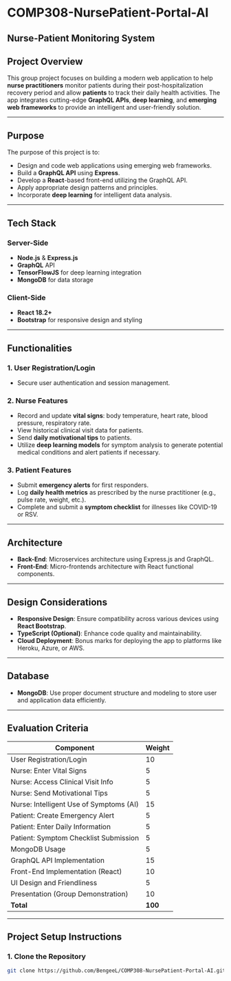 # COMP308-NursePatient-Portal-AI
## Nurse-Patient Monitoring System

## Project Overview

This group project focuses on building a modern web application to help **nurse practitioners** monitor patients during their post-hospitalization recovery period and allow **patients** to track their daily health activities. The app integrates cutting-edge **GraphQL APIs**, **deep learning**, and **emerging web frameworks** to provide an intelligent and user-friendly solution.

---

## Purpose

The purpose of this project is to:
- Design and code web applications using emerging web frameworks.
- Build a **GraphQL API** using **Express**.
- Develop a **React**-based front-end utilizing the GraphQL API.
- Apply appropriate design patterns and principles.
- Incorporate **deep learning** for intelligent data analysis.

---

## Tech Stack

### Server-Side
- **Node.js** & **Express.js**
- **GraphQL** API
- **TensorFlowJS** for deep learning integration
- **MongoDB** for data storage

### Client-Side
- **React 18.2+**
- **Bootstrap** for responsive design and styling

---

## Functionalities

### **1. User Registration/Login**
- Secure user authentication and session management.

### **2. Nurse Features**
- Record and update **vital signs**: body temperature, heart rate, blood pressure, respiratory rate.
- View historical clinical visit data for patients.
- Send **daily motivational tips** to patients.
- Utilize **deep learning models** for symptom analysis to generate potential medical conditions and alert patients if necessary.

### **3. Patient Features**
- Submit **emergency alerts** for first responders.
- Log **daily health metrics** as prescribed by the nurse practitioner (e.g., pulse rate, weight, etc.).
- Complete and submit a **symptom checklist** for illnesses like COVID-19 or RSV.

---

## Architecture

- **Back-End**: Microservices architecture using Express.js and GraphQL.
- **Front-End**: Micro-frontends architecture with React functional components.

---

## Design Considerations
- **Responsive Design**: Ensure compatibility across various devices using **React Bootstrap**.
- **TypeScript (Optional)**: Enhance code quality and maintainability.
- **Cloud Deployment**: Bonus marks for deploying the app to platforms like Heroku, Azure, or AWS.

---

## Database
- **MongoDB**: Use proper document structure and modeling to store user and application data efficiently.

---

## Evaluation Criteria

| Component                                    | Weight |
|---------------------------------------------|--------|
| User Registration/Login                     | 10     |
| Nurse: Enter Vital Signs                    | 5      |
| Nurse: Access Clinical Visit Info           | 5      |
| Nurse: Send Motivational Tips               | 5      |
| Nurse: Intelligent Use of Symptoms (AI)     | 15     |
| Patient: Create Emergency Alert             | 5      |
| Patient: Enter Daily Information            | 5      |
| Patient: Symptom Checklist Submission       | 5      |
| MongoDB Usage                               | 5      |
| GraphQL API Implementation                  | 15     |
| Front-End Implementation (React)            | 10     |
| UI Design and Friendliness                  | 5      |
| Presentation (Group Demonstration)          | 10     |
| **Total**                                   | **100**|

---

## Project Setup Instructions

### 1. Clone the Repository
```bash
git clone https://github.com/BengeeL/COMP308-NursePatient-Portal-AI.git
